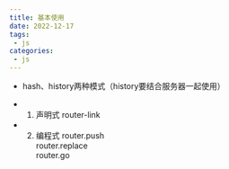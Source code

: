```yaml
---
title: 基本使用
date: 2022-12-17
tags:
 - js
categories:
 - js
---
```



- hash、history两种模式（history要结合服务器一起使用）

- 1. 声明式
router-link
- 2. 编程式
router.push <br />
router.replace <br />
router.go